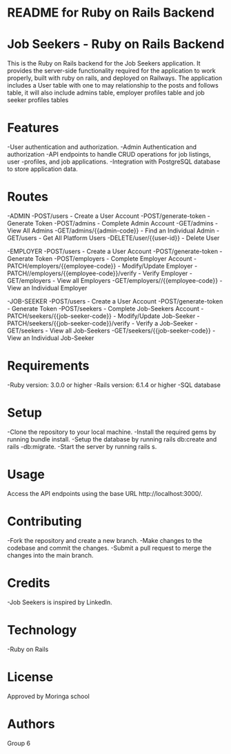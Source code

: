 # README for Ruby on Rails Backend

# Job Seekers - Ruby on Rails Backend

This is the Ruby on Rails backend for the Job Seekers application. It provides the server-side functionality required for the application to work properly, built with ruby on rails,  and deployed on Railways. The application includes a User table with one to may relationship to the posts and follows table, it will also include admins table, employer profiles table and job seeker profiles tables

# Features

-User authentication and authorization.
-Admin Authentication and authorization
-API endpoints to handle CRUD operations for job listings, user -profiles, and job applications.
-Integration with PostgreSQL database to store application data.

# Routes
-ADMIN
-POST/users - Create a User Account
-POST/generate-token - Generate Token
-POST/admins - Complete Admin Account
-GET/admins - View All Admins
-GET/admins/{{admin-code}} - Find an Individual Admin
-GET/users - Get All Platform Users
-DELETE/user/{{user-id}} - Delete User

-EMPLOYER
-POST/users - Create a User Account
-POST/generate-token - Generate Token
-POST/employers - Complete Employer Account
-PATCH/employers/{{employee-code}} - Modify/Update Employer
-PATCH//employers/{{employee-code}}/verify - Verify Employer
-GET/employers - View all Employers
-GET/employers//{{employee-code}} - View an Individual Employer

-JOB-SEEKER
-POST/users - Create a User Account
-POST/generate-token - Generate Token
-POST/seekers - Complete Job-Seekers Account
-PATCH/seekers/{{job-seeker-code}} - Modify/Update Job-Seeker 
-PATCH/seekers/{{job-seeker-code}}/verify - Verify a Job-Seeker
-GET/seekers - View all Job-Seekers
-GET/seekers/{{job-seeker-code}} - View an Individual Job-Seeker
# Requirements

-Ruby version: 3.0.0 or higher
-Rails version: 6.1.4 or higher
-SQL database

# Setup

-Clone the repository to your local machine.
-Install the required gems by running bundle install.
-Setup the database by running rails db:create and rails -db:migrate.
-Start the server by running rails s.

# Usage

Access the API endpoints using the base URL http://localhost:3000/.

# Contributing

-Fork the repository and create a new branch.
-Make changes to the codebase and commit the changes.
-Submit a pull request to merge the changes into the main branch.     

# Credits

-Job Seekers is inspired by LinkedIn.

# Technology

-Ruby on Rails

# License

Approved by Moringa school

# Authors

Group 6